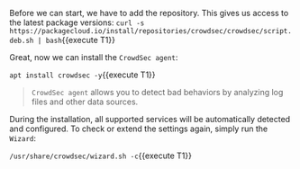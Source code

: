 Before we can start, we have to add the repository.
This gives us access to the latest package versions:
`curl -s https://packagecloud.io/install/repositories/crowdsec/crowdsec/script.deb.sh | bash`{{execute T1}}

Great, now we can install the `CrowdSec agent`:

`apt install crowdsec -y`{{execute T1}}

>`CrowdSec agent` allows you to detect bad behaviors by analyzing log files and other data sources.

During the installation, all supported services will be automatically detected and configured.
To check or extend the settings again, simply run the `Wizard`:

`/usr/share/crowdsec/wizard.sh -c`{{execute T1}}